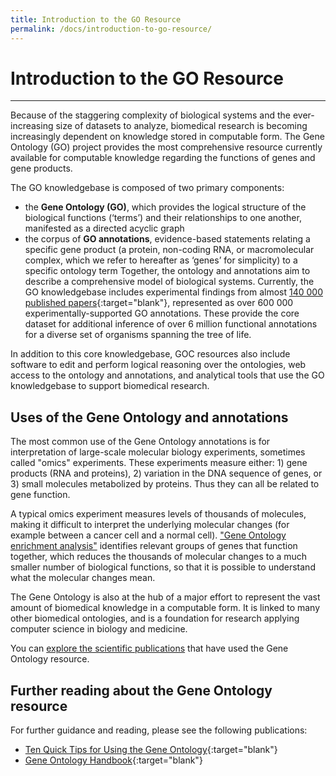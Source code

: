 ```yaml
---
title: Introduction to the GO Resource
permalink: /docs/introduction-to-go-resource/
---
```


# Introduction to the GO Resource
---
<!-- Mission Statement: The mission of the GO Consortium is to develop an up-to-date, comprehensive, computational model of biological systems, from the molecular level to larger pathways, cellular and organism-level systems. -->

Because of the staggering complexity of biological systems and the ever-increasing size of datasets to analyze, biomedical research is becoming increasingly dependent on knowledge stored in computable form. The Gene Ontology (GO) project provides the most comprehensive resource currently available for computable knowledge regarding the functions of genes and gene products.

The GO knowledgebase is composed of two primary components:

* the **Gene Ontology (GO)**, which provides the logical structure of the biological functions (‘terms’) and their relationships to one another, manifested as a directed acyclic graph
* the corpus of **GO annotations**, evidence-based statements relating a specific gene product (a protein, non-coding RNA, or macromolecular complex, which we refer to hereafter as ‘genes’ for simplicity) to a specific ontology term
Together, the ontology and annotations aim to describe a comprehensive model of biological systems. Currently, the GO knowledgebase includes experimental findings from almost [140 000 published papers](https://www.ncbi.nlm.nih.gov/pubmed/?term=loprovGeneOntol[SB]){:target="blank"}, represented as over 600 000 experimentally-supported GO annotations. These provide the core dataset for additional inference of over 6 million functional annotations for a diverse set of organisms spanning the tree of life.

In addition to this core knowledgebase, GOC resources also include software to edit and perform logical reasoning over the ontologies, web access to the ontology and annotations, and analytical tools that use the GO knowledgebase to support biomedical research.

## Uses of the Gene Ontology and annotations
The most common use of the Gene Ontology annotations is for interpretation of large-scale molecular biology experiments, sometimes called "omics" experiments. These experiments measure either: 1) gene products (RNA and proteins), 2) variation in the DNA sequence of genes, or 3) small molecules metabolized by proteins. Thus they can all be related to gene function.

A typical omics experiment measures levels of thousands of molecules, making it difficult to interpret the underlying molecular changes (for example between a cancer cell and a normal cell). ["Gene Ontology enrichment analysis"](/docs/go-enrichment-analysis) identifies relevant groups of genes that function together, which reduces the thousands of molecular changes to a much smaller number of biological functions, so that it is possible to understand what the molecular changes mean.

The Gene Ontology is also at the hub of a major effort to represent the vast amount of biomedical knowledge in a computable form. It is linked to many other biomedical ontologies, and is a foundation for research applying computer science in biology and medicine.

You can [explore the scientific publications](/docs/publications/) that have used the Gene Ontology resource.

## Further reading about the Gene Ontology resource
For further guidance and reading, please see the following publications:

* [Ten Quick Tips for Using the Gene Ontology](http://journals.plos.org/ploscompbiol/article?id=10.1371/journal.pcbi.1003343){:target="blank"}
* [Gene Ontology Handbook](https://link.springer.com/book/10.1007%2F978-1-4939-3743-1){:target="blank"}
